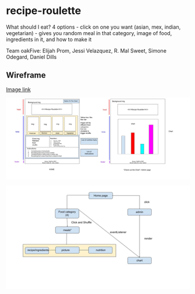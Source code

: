 # recipe-roulette

What should I eat? 4 options - click on one you want (asian, mex, indian, vegetarian) - gives you random meal in that category, image of food, ingredients in it, and how to make it

Team oakFive: 
Elijah Prom, Jessi Velazquez, R. Mal Sweet, Simone Odegard, Daniel Dills

## Wireframe
[Image link](https://docs.google.com/drawings/d/12drTVfVIRcxuTuYoieGvOaehgMqFvPL2m_9P0I8xZKA/edit)

![wireframe](img/wireframe.jpg)

![domainmodel](img/DomainModel.jpg)